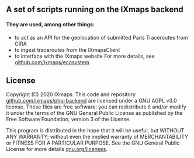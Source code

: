 ## A set of scripts running on the IXmaps backend

#### They are used, among other things:
- to act as an API for the geolocation of submitted Paris Traceroutes from CIRA
- to ingest traceroutes from the IXmapsClient
- to interface with the IXmaps website
For more details, see [github.com/ixmaps/ecosystem](https://github.com/ixmaps/ecosystem)

## License
Copyright (C) 2020 IXmaps. 
This code and repository [github.com/ixmaps/php-backend](https://github.com/ixmaps/php-backend) are licensed under a GNU AGPL v3.0 license. These files are free software: you can redistribute it and/or modify it under the terms of the GNU General Public License as published by the Free Software Foundation, version 3 of the License.

This program is distributed in the hope that it will be useful, but WITHOUT ANY WARRANTY; without even the implied warranty of MERCHANTABILITY or FITNESS FOR A PARTICULAR PURPOSE. See the GNU General Public License for more details [gnu.org/licenses](https://gnu.org/licenses/agpl.html).
